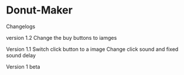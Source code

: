 # Donut-Maker

Changelogs

version 1.2
Change the buy buttons to iamges 

Version 1.1
Switch click button to a image
Change click sound and fixed sound delay

Version 1
beta
